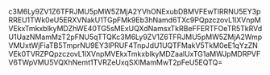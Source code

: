 c3M6Ly9ZV1Z6TFRJMU5pMW5ZMjA2YVhONExubDBMVFEwTlRRNU5EY3pRREU1TWk0eU5ERXVNakU1TGpFMk9Eb3hNamd6TXc9PQpzczovL1lXVnpMVEkxTmkxblkyMDZhWE40TG5sMExUQXdNamsxTkRBeFFERTFOeTR5TkRVdU1UazNMamMzT2pFNU5qTTQKc3M6Ly9ZV1Z6TFRJMU5pMW5ZMjA2WmpVMUxtWjFiaTB5TmprNU9EY3lPRUF4TnpJdU1UQTFMakV5TkM0eE1qYzZNVEk0TVRZPQpzczovL1lXVnpMVEkxTmkxblkyMDZaalUxTG1aMWJpMDRPVFV6TWpVMU5VQXhNemt1TVRZeUxqSXlMamMwT2pFeU5EQTQ=